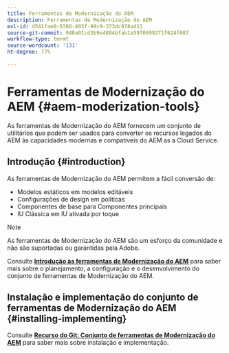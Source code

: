 ```yaml
---
title: Ferramentas de Modernização do AEM
description: Ferramentas de Modernização do AEM
exl-id: d541fae0-6386-403f-99c9-373dc978ad13
source-git-commit: 940a01cd3b9e4804bfab1a5970699271f624f087
workflow-type: tm+mt
source-wordcount: '131'
ht-degree: 77%

---
```


# Ferramentas de Modernização do AEM {#aem-moderization-tools}

As ferramentas de Modernização do AEM fornecem um conjunto de utilitários que podem ser usados para converter os recursos legados do AEM às capacidades modernas e compatíveis do AEM as a Cloud Service.


## Introdução {#introduction}

As ferramentas de Modernização do AEM permitem a fácil conversão de:

* Modelos estáticos em modelos editáveis
* Configurações de design em políticas
* Componentes de base para Componentes principais
* IU Clássica em IU ativada por toque

>[!NOTE]
>As ferramentas de Modernização do AEM são um esforço da comunidade e não são suportadas ou garantidas pela Adobe.

Consulte **[Introdução às ferramentas de Modernização do AEM](https://opensource.adobe.com/aem-modernize-tools/)** para saber mais sobre o planejamento, a configuração e o desenvolvimento do conjunto de ferramentas de Modernização do AEM.

## Instalação e implementação do conjunto de ferramentas de Modernização do AEM {#installing-implementing}

Consulte **[Recurso do Git: Conjunto de ferramentas de Modernização do AEM](https://github.com/adobe/aem-modernize-tools)** para saber mais sobre instalação e implementação.

